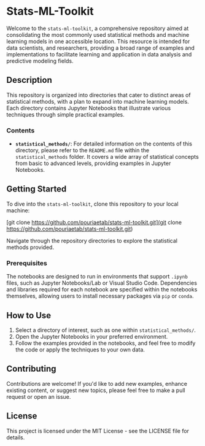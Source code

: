 # Stats-ML-Toolkit

Welcome to the `stats-ml-toolkit`, a comprehensive repository aimed at consolidating the most commonly used statistical methods and machine learning models in one accessible location. This resource is intended for data scientists, and researchers, providing a broad range of examples and implementations to facilitate learning and application in data analysis and predictive modeling fields.

## Description

This repository is organized into directories that cater to distinct areas of statistical methods, with a plan to expand into machine learning models. Each directory contains Jupyter Notebooks that illustrate various techniques through simple practical examples.

### Contents

- **`statistical_methods/`**: For detailed information on the contents of this directory, please refer to the `README.md` file within the `statistical_methods` folder. It covers a wide array of statistical concepts from basic to advanced levels, providing examples in Jupyter Notebooks.

## Getting Started

To dive into the `stats-ml-toolkit`, clone this repository to your local machine:

[git clone https://github.com/pouriaetab/stats-ml-toolkit.git](git clone https://github.com/pouriaetab/stats-ml-toolkit.git)


Navigate through the repository directories to explore the statistical methods provided.

### Prerequisites

The notebooks are designed to run in environments that support `.ipynb` files, such as Jupyter Notebooks/Lab or Visual Studio Code. Dependencies and libraries required for each notebook are specified within the notebooks themselves, allowing users to install necessary packages via `pip` or `conda`.

## How to Use

1. Select a directory of interest, such as one within `statistical_methods/`.
2. Open the Jupyter Notebooks in your preferred environment.
3. Follow the examples provided in the notebooks, and feel free to modify the code or apply the techniques to your own data.

## Contributing

Contributions are welcome! If you'd like to add new examples, enhance existing content, or suggest new topics, please feel free to make a pull request or open an issue.

## License

This project is licensed under the MIT License - see the LICENSE file for details.
